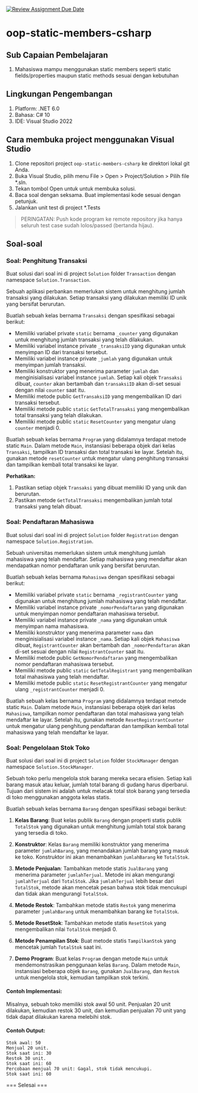 [![Review Assignment Due Date](https://classroom.github.com/assets/deadline-readme-button-22041afd0340ce965d47ae6ef1cefeee28c7c493a6346c4f15d667ab976d596c.svg)](https://classroom.github.com/a/Ok3kZUOs)
# oop-static-members-csharp

## Sub Capaian Pembelajaran

1. Mahasiswa mampu menggunakan static members seperti static fields/properties maupun static methods sesuai dengan kebutuhan

## Lingkungan Pengembangan

1. Platform: .NET 6.0
2. Bahasa: C# 10
3. IDE: Visual Studio 2022

## Cara membuka project menggunakan Visual Studio

1. Clone repositori project `oop-static-members-csharp` ke direktori lokal git Anda.
2. Buka Visual Studio, pilih menu File > Open > Project/Solution > Pilih file *.sln.
3. Tekan tombol Open untuk  untuk membuka solusi.
4. Baca soal dengan seksama. Buat implementasi kode sesuai dengan petunjuk.
6. Jalankan unit test di project *.Tests

> PERINGATAN: Push kode program ke remote repository jika hanya seluruh test case sudah lolos/passed (bertanda hijau).

## Soal-soal

### Soal: Penghitung Transaksi

Buat solusi dari soal ini di project `Solution` folder `Transaction` dengan namespace `Solution.Transaction`.

Sebuah aplikasi perbankan memerlukan sistem untuk menghitung jumlah transaksi yang dilakukan. Setiap transaksi yang dilakukan memiliki ID unik yang bersifat berurutan.

Buatlah sebuah kelas bernama `Transaksi` dengan spesifikasi sebagai berikut:

- Memiliki variabel private `static` bernama `_counter` yang digunakan untuk menghitung jumlah transaksi yang telah dilakukan.
- Memiliki variabel instance private `_transaksiID` yang digunakan untuk menyimpan ID dari transaksi tersebut.
- Memiliki variabel instance private `_jumlah` yang digunakan untuk menyimpan jumlah transaksi.
- Memiliki konstruktor yang menerima parameter `jumlah` dan menginisialisasi variabel instance `jumlah`. Setiap kali objek `Transaksi` dibuat, `counter` akan bertambah dan `transaksiID` akan di-set sesuai dengan nilai `counter` saat itu.
- Memiliki metode public `GetTransaksiID` yang mengembalikan ID dari transaksi tersebut.
- Memiliki metode public `static` `GetTotalTransaksi` yang mengembalikan total transaksi yang telah dilakukan.
- Memiliki metode public `static` `ResetCounter` yang mengatur ulang `counter` menjadi 0.

Buatlah sebuah kelas bernama `Program` yang didalamnya terdapat metode static `Main`. Dalam metode `Main`, instansiasi beberapa objek dari kelas `Transaksi`, tampilkan ID transaksi dan total transaksi ke layar. Setelah itu, gunakan metode `resetCounter` untuk mengatur ulang penghitung transaksi dan tampilkan kembali total transaksi ke layar.

**Perhatikan:**
1. Pastikan setiap objek `Transaksi` yang dibuat memiliki ID yang unik dan berurutan.
2. Pastikan metode `GetTotalTransaksi` mengembalikan jumlah total transaksi yang telah dibuat.

### Soal: Pendaftaran Mahasiswa

Buat solusi dari soal ini di project `Solution` folder `Registration` dengan namespace `Solution.Registration`.

Sebuah universitas memerlukan sistem untuk menghitung jumlah mahasiswa yang telah mendaftar. Setiap mahasiswa yang mendaftar akan mendapatkan nomor pendaftaran unik yang bersifat berurutan.

Buatlah sebuah kelas bernama `Mahasiswa` dengan spesifikasi sebagai berikut:

- Memiliki variabel private `static` bernama `_registrantCounter` yang digunakan untuk menghitung jumlah mahasiswa yang telah mendaftar.
- Memiliki variabel instance private `_nomorPendaftaran` yang digunakan untuk menyimpan nomor pendaftaran mahasiswa tersebut.
- Memiliki variabel instance private `_nama` yang digunakan untuk menyimpan nama mahasiswa.
- Memiliki konstruktor yang menerima parameter `nama` dan menginisialisasi variabel instance `_nama`. Setiap kali objek `Mahasiswa` dibuat, `RegistrantCounter` akan bertambah dan `_nomorPendaftaran` akan di-set sesuai dengan nilai `RegistrantCounter` saat itu.
- Memiliki metode public `GetNomorPendaftaran` yang mengembalikan nomor pendaftaran mahasiswa tersebut.
- Memiliki metode public `static` `GetTotalRegistrant` yang mengembalikan total mahasiswa yang telah mendaftar.
- Memiliki metode public `static` `ResetRegistrantCounter` yang mengatur ulang `_registrantCounter` menjadi 0.

Buatlah sebuah kelas bernama `Program` yang didalamnya terdapat metode static `Main`. Dalam metode `Main`, instansiasi beberapa objek dari kelas `Mahasiswa`, tampilkan nomor pendaftaran dan total mahasiswa yang telah mendaftar ke layar. Setelah itu, gunakan metode `ResetRegistrantCounter` untuk mengatur ulang penghitung pendaftaran dan tampilkan kembali total mahasiswa yang telah mendaftar ke layar.

### Soal: Pengelolaan Stok Toko

Buat solusi dari soal ini di project `Solution` folder `StockManager` dengan namespace `Solution.StockManager`.

Sebuah toko perlu mengelola stok barang mereka secara efisien. Setiap kali barang masuk atau keluar, jumlah total barang di gudang harus diperbarui. Tujuan dari sistem ini adalah untuk melacak total stok barang yang tersedia di toko menggunakan anggota kelas statis.

Buatlah sebuah kelas bernama `Barang` dengan spesifikasi sebagai berikut:

1. **Kelas Barang**: Buat kelas publik `Barang` dengan properti statis publik `TotalStok` yang digunakan untuk menghitung jumlah total stok barang yang tersedia di toko.
   
2. **Konstruktor**: Kelas `Barang` memiliki konstruktor yang menerima parameter `jumlahBarang`, yang menandakan jumlah barang yang masuk ke toko. Konstruktor ini akan menambahkan `jumlahBarang` ke `TotalStok`.

3. **Metode Penjualan**: Tambahkan metode statis `JualBarang` yang menerima parameter `jumlahTerjual`. Metode ini akan mengurangi `jumlahTerjual` dari `TotalStok`. Jika `jumlahTerjual` lebih besar dari `TotalStok`, metode akan mencetak pesan bahwa stok tidak mencukupi dan tidak akan mengurangi `TotalStok`.

4. **Metode Restok**: Tambahkan metode statis `Restok` yang menerima parameter `jumlahBarang` untuk menambahkan barang ke `TotalStok`.

5. **Metode ResetStok**: Tambahkan metode statis `ResetStok` yang mengembalikan nilai `TotalStok` menjadi 0.

6. **Metode Penampilan Stok**: Buat metode statis `TampilkanStok` yang mencetak jumlah `TotalStok` saat ini.

7. **Demo Program**: Buat kelas `Program` dengan metode `Main` untuk mendemonstrasikan penggunaan kelas `Barang`. Dalam metode `Main`, instansiasi beberapa objek `Barang`, gunakan `JualBarang`, dan `Restok` untuk mengelola stok, kemudian tampilkan stok terkini.

#### Contoh Implementasi:

Misalnya, sebuah toko memiliki stok awal 50 unit. Penjualan 20 unit dilakukan, kemudian restok 30 unit, dan kemudian penjualan 70 unit yang tidak dapat dilakukan karena melebihi stok.

#### Contoh Output:

```
Stok awal: 50
Menjual 20 unit.
Stok saat ini: 30
Restok 30 unit.
Stok saat ini: 60
Percobaan menjual 70 unit: Gagal, stok tidak mencukupi.
Stok saat ini: 60
```

=== Selesai ===


